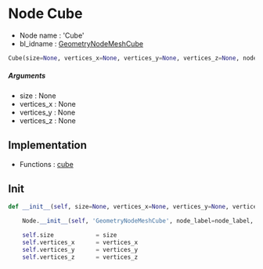 # Node Cube

- Node name : 'Cube'
- bl_idname : [GeometryNodeMeshCube](https://docs.blender.org/api/current/bpy.types.GeometryNodeMeshCube.html)


``` python
Cube(size=None, vertices_x=None, vertices_y=None, vertices_z=None, node_label=None, node_color=None, **kwargs)
```
##### Arguments

- size : None
- vertices_x : None
- vertices_y : None
- vertices_z : None

## Implementation

- Functions : [cube](/docs/GeoNodes/GeoNodesTree.md#cube)

## Init

``` python
def __init__(self, size=None, vertices_x=None, vertices_y=None, vertices_z=None, node_label=None, node_color=None, **kwargs):

    Node.__init__(self, 'GeometryNodeMeshCube', node_label=node_label, node_color=node_color, **kwargs)

    self.size            = size
    self.vertices_x      = vertices_x
    self.vertices_y      = vertices_y
    self.vertices_z      = vertices_z
```
